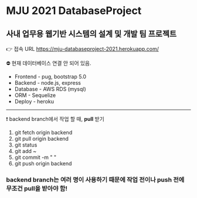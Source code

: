 # MJU 2021 DatabaseProject
## 사내 업무용 웹기반 시스템의 설계 및 개발 팀 프로젝트
👉 접속 URL https://mju-databaseproject-2021.herokuapp.com/

⛔ 현재 데이터베이스 연결 안 되어 있음. 

* Frontend - pug, bootstrap 5.0
* Backend - node.js, express
* Database - AWS RDS (mysql)
* ORM - Sequelize
* Deploy - heroku

---

❗ backend branch에서 작업 할 때, **pull** 받기

1. git fetch origin backend
2. git pull origin backend
3. git status
4. git add ~
5. git commit -m " "
6. git push origin backend

### backend branch는 여러 명이 사용하기 때문에 작업 전이나 push 전에 무조건 pull을 받아야 함!